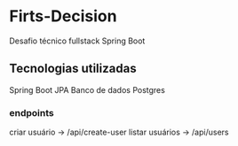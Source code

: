 # Firts-Decision
Desafio técnico fullstack Spring Boot

## Tecnologias utilizadas
Spring Boot
JPA
Banco de dados Postgres

### endpoints
criar usuário -> /api/create-user
listar usuários -> /api/users
